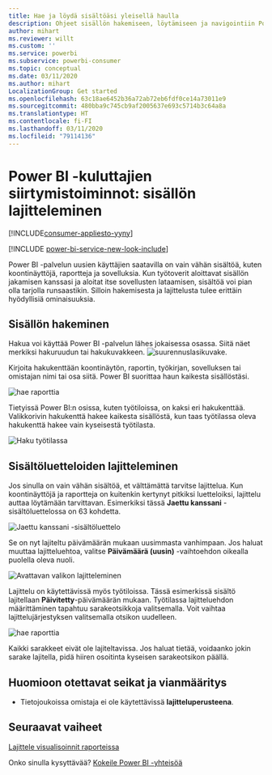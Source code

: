 ```yaml
---
title: Hae ja löydä sisältöäsi yleisellä haulla
description: Ohjeet sisällön hakemiseen, löytämiseen ja navigointiin Power BI -palvelussa
author: mihart
ms.reviewer: willt
ms.custom: ''
ms.service: powerbi
ms.subservice: powerbi-consumer
ms.topic: conceptual
ms.date: 03/11/2020
ms.author: mihart
LocalizationGroup: Get started
ms.openlocfilehash: 63c18ae6452b36a72ab72eb6fdf0ce14a73011e9
ms.sourcegitcommit: 480bba9c745cb9af2005637e693c5714b3c64a8a
ms.translationtype: HT
ms.contentlocale: fi-FI
ms.lasthandoff: 03/11/2020
ms.locfileid: "79114136"
---
```

# <a name="navigation-for-power-bi-consumers-global-search"></a>Power BI -kuluttajien siirtymistoiminnot: sisällön lajitteleminen

[!INCLUDE[consumer-appliesto-yyny](../includes/consumer-appliesto-yyny.md)]

[!INCLUDE [power-bi-service-new-look-include](../includes/power-bi-service-new-look-include.md)]


Power BI -palvelun uusien käyttäjien saatavilla on vain vähän sisältöä, kuten koontinäyttöjä, raportteja ja sovelluksia. Kun työtoverit aloittavat sisällön jakamisen kanssasi ja aloitat itse sovellusten lataamisen, sisältöä voi pian olla tarjolla runsaastikin. Silloin hakemisesta ja lajittelusta tulee erittäin hyödyllisiä ominaisuuksia.

## <a name="searching-for-content"></a>Sisällön hakeminen
 Hakua voi käyttää Power BI -palvelun lähes jokaisessa osassa. Siitä näet merkiksi hakuruudun tai hakukuvakkeen. ![suurennuslasikuvake](./media/end-user-search-sort/power-bi-search-icon.png).

 Kirjoita hakukenttään koontinäytön, raportin, työkirjan, sovelluksen tai omistajan nimi tai osa siitä. Power BI suorittaa haun kaikesta sisällöstäsi. 

 ![hae raporttia](./media/end-user-search-sort/power-bi-search-field.png) 

 Tietyissä Power BI:n osissa, kuten työtiloissa, on kaksi eri hakukenttää. Valikkorivin hakukenttä hakee kaikesta sisällöstä, kun taas työtilassa oleva hakukenttä hakee vain kyseisestä työtilasta.

 ![Haku työtilassa](./media/end-user-search-sort/power-bi-search-fields.png) 

## <a name="sorting-content-lists"></a>Sisältöluetteloiden lajitteleminen

Jos sinulla on vain vähän sisältöä, et välttämättä tarvitse lajittelua.  Kun koontinäyttöjä ja raportteja on kuitenkin kertynyt pitkiksi luetteloiksi, lajittelu auttaa löytämään tarvittavan. Esimerkiksi tässä **Jaettu kanssani** -sisältöluettelossa on 63 kohdetta. 

![Jaettu kanssani -sisältöluettelo](./media/end-user-search-sort/power-bi-long-lists.png)

Se on nyt lajiteltu päivämäärän mukaan uusimmasta vanhimpaan. Jos haluat muuttaa lajitteluehtoa, valitse **Päivämäärä (uusin)** -vaihtoehdon oikealla puolella oleva nuoli.

![Avattavan valikon lajitteleminen](./media/end-user-search-sort/power-bi-sort-date.png)


Lajittelu on käytettävissä myös työtiloissa. Tässä esimerkissä sisältö lajitellaan **Päivitetty**-päivämäärän mukaan. Työtilassa lajitteluehdon määrittäminen tapahtuu sarakeotsikkoja valitsemalla. Voit vaihtaa lajittelujärjestyksen valitsemalla otsikon uudelleen. 

![hae raporttia](./media/end-user-search-sort/power-bi-workspace-sort.png)

Kaikki sarakkeet eivät ole lajiteltavissa. Jos haluat tietää, voidaanko jokin sarake lajitella, pidä hiiren osoitinta kyseisen sarakeotsikon päällä.


## <a name="considerations-and-troubleshooting"></a>Huomioon otettavat seikat ja vianmääritys
* Tietojoukoissa omistaja ei ole käytettävissä **lajitteluperusteena**.

## <a name="next-steps"></a>Seuraavat vaiheet
[Lajittele visualisoinnit raporteissa](end-user-change-sort.md)

Onko sinulla kysyttävää? [Kokeile Power BI -yhteisöä](https://community.powerbi.com/)
